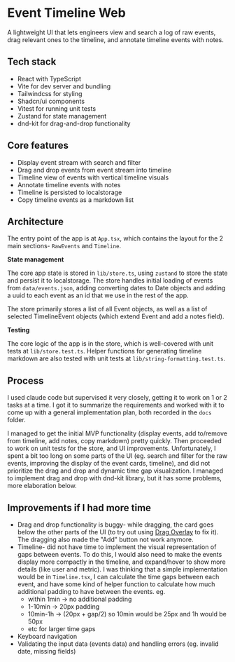 # Event Timeline Web

A lightweight UI that lets engineers view and search a log of raw events, drag relevant ones to the timeline, and annotate timeline events with notes.

## Tech stack

- React with TypeScript
- Vite for dev server and bundling
- Tailwindcss for styling
- Shadcn/ui components
- Vitest for running unit tests
- Zustand for state management
- dnd-kit for drag-and-drop functionality

## Core features

- Display event stream with search and filter
- Drag and drop events from event stream into timeline
- Timeline view of events with vertical timeline visuals
- Annotate timeline events with notes
- Timeline is persisted to localstorage
- Copy timeline events as a markdown list

## Architecture

The entry point of the app is at `App.tsx`, which contains the layout for the 2 main sections- `RawEvents` and `Timeline`.

**State management**

The core app state is stored in `lib/store.ts`, using `zustand` to store the state and persist it to localstorage. The store handles initial loading of events from `data/events.json`, adding converting dates to Date objects and adding a uuid to each event as an id that we use in the rest of the app.

The store primarily stores a list of all Event objects, as well as a list of selected TimelineEvent objects (which extend Event and add a notes field).

**Testing**

The core logic of the app is in the store, which is well-covered with unit tests at `lib/store.test.ts`. Helper functions for generating timeline markdown are also tested with unit tests at `lib/string-formatting.test.ts`.

## Process

I used claude code but supervised it very closely, getting it to work on 1 or 2 tasks at a time. I got it to summarize the requirements and worked with it to come up with a general implementation plan, both recorded in the `docs` folder.

I managed to get the initial MVP functionality (display events, add to/remove from timeline, add notes, copy markdown) pretty quickly. Then proceeded to work on unit tests for the store, and UI improvements. Unfortunately, I spent a bit too long on some parts of the UI (eg. search and filter for the raw events, improving the display of the event cards, timeline), and did not prioritize the drag and drop and dynamic time gap visualization. I managed to implement drag and drop with dnd-kit library, but it has some problems, more elaboration below.

## Improvements if I had more time

- Drag and drop functionality is buggy- while dragging, the card goes below the other parts of the UI (to try out using [Drag Overlay](https://docs.dndkit.com/api-documentation/draggable/drag-overlay) to fix it). The dragging also made the "Add" button not work anymore.
- Timeline- did not have time to implement the visual representation of gaps between events. To do this, I would also need to make the events display more compactly in the timeline, and expand/hover to show more details (like user and metric). I was thinking that a simple implementation would be in `Timeline.tsx`, I can calculate the time gaps between each event, and have some kind of helper function to calculate how much additional padding to have between the events. eg.
  - within 1min -> no additional padding
  - 1-10min -> 20px padding
  - 10min-1h -> (20px + gap/2) so 10min would be 25px and 1h would be 50px
  - etc for larger time gaps
- Keyboard navigation
- Validating the input data (events data) and handling errors (eg. invalid date, missing fields)
